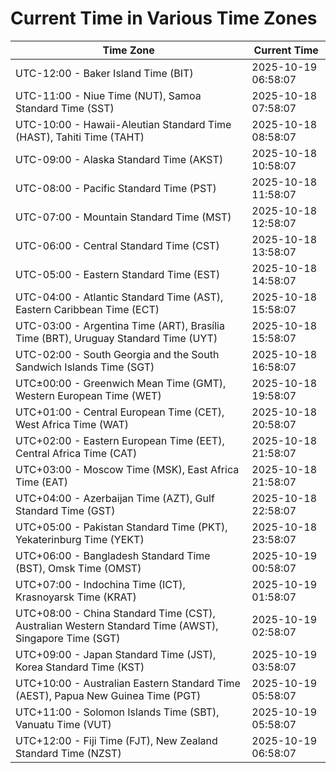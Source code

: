 # Current Time in Various Time Zones

| Time Zone | Current Time |
|-----------|--------------|
| UTC-12:00 - Baker Island Time (BIT) | 2025-10-19 06:58:07 |
| UTC-11:00 - Niue Time (NUT), Samoa Standard Time (SST) | 2025-10-18 07:58:07 |
| UTC-10:00 - Hawaii-Aleutian Standard Time (HAST), Tahiti Time (TAHT) | 2025-10-18 08:58:07 |
| UTC-09:00 - Alaska Standard Time (AKST) | 2025-10-18 10:58:07 |
| UTC-08:00 - Pacific Standard Time (PST) | 2025-10-18 11:58:07 |
| UTC-07:00 - Mountain Standard Time (MST) | 2025-10-18 12:58:07 |
| UTC-06:00 - Central Standard Time (CST) | 2025-10-18 13:58:07 |
| UTC-05:00 - Eastern Standard Time (EST) | 2025-10-18 14:58:07 |
| UTC-04:00 - Atlantic Standard Time (AST), Eastern Caribbean Time (ECT) | 2025-10-18 15:58:07 |
| UTC-03:00 - Argentina Time (ART), Brasília Time (BRT), Uruguay Standard Time (UYT) | 2025-10-18 15:58:07 |
| UTC-02:00 - South Georgia and the South Sandwich Islands Time (SGT) | 2025-10-18 16:58:07 |
| UTC±00:00 - Greenwich Mean Time (GMT), Western European Time (WET) | 2025-10-18 19:58:07 |
| UTC+01:00 - Central European Time (CET), West Africa Time (WAT) | 2025-10-18 20:58:07 |
| UTC+02:00 - Eastern European Time (EET), Central Africa Time (CAT) | 2025-10-18 21:58:07 |
| UTC+03:00 - Moscow Time (MSK), East Africa Time (EAT) | 2025-10-18 21:58:07 |
| UTC+04:00 - Azerbaijan Time (AZT), Gulf Standard Time (GST) | 2025-10-18 22:58:07 |
| UTC+05:00 - Pakistan Standard Time (PKT), Yekaterinburg Time (YEKT) | 2025-10-18 23:58:07 |
| UTC+06:00 - Bangladesh Standard Time (BST), Omsk Time (OMST) | 2025-10-19 00:58:07 |
| UTC+07:00 - Indochina Time (ICT), Krasnoyarsk Time (KRAT) | 2025-10-19 01:58:07 |
| UTC+08:00 - China Standard Time (CST), Australian Western Standard Time (AWST), Singapore Time (SGT) | 2025-10-19 02:58:07 |
| UTC+09:00 - Japan Standard Time (JST), Korea Standard Time (KST) | 2025-10-19 03:58:07 |
| UTC+10:00 - Australian Eastern Standard Time (AEST), Papua New Guinea Time (PGT) | 2025-10-19 05:58:07 |
| UTC+11:00 - Solomon Islands Time (SBT), Vanuatu Time (VUT) | 2025-10-19 05:58:07 |
| UTC+12:00 - Fiji Time (FJT), New Zealand Standard Time (NZST) | 2025-10-19 06:58:07 |
